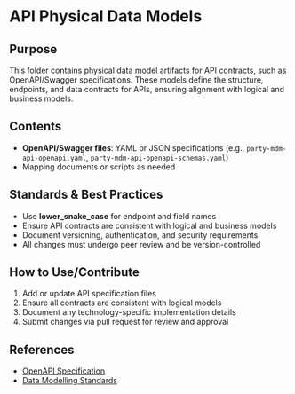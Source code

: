 # API Physical Data Models

## Purpose
This folder contains physical data model artifacts for API contracts, such as OpenAPI/Swagger specifications. These models define the structure, endpoints, and data contracts for APIs, ensuring alignment with logical and business models.

## Contents
- **OpenAPI/Swagger files**: YAML or JSON specifications (e.g., `party-mdm-api-openapi.yaml`, `party-mdm-api-openapi-schemas.yaml`)
- Mapping documents or scripts as needed

## Standards & Best Practices
- Use **lower_snake_case** for endpoint and field names
- Ensure API contracts are consistent with logical and business models
- Document versioning, authentication, and security requirements
- All changes must undergo peer review and be version-controlled

## How to Use/Contribute
1. Add or update API specification files
2. Ensure all contracts are consistent with logical models
3. Document any technology-specific implementation details
4. Submit changes via pull request for review and approval

## References
- [OpenAPI Specification](https://swagger.io/specification/)
- [Data Modelling Standards](../../README.md) 
